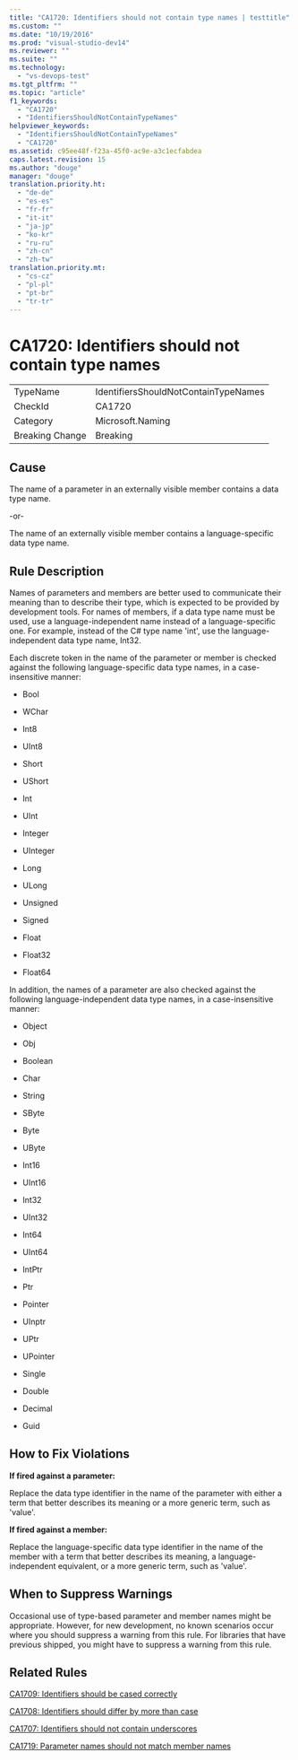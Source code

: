 ```yaml
---
title: "CA1720: Identifiers should not contain type names | testtitle"
ms.custom: ""
ms.date: "10/19/2016"
ms.prod: "visual-studio-dev14"
ms.reviewer: ""
ms.suite: ""
ms.technology: 
  - "vs-devops-test"
ms.tgt_pltfrm: ""
ms.topic: "article"
f1_keywords: 
  - "CA1720"
  - "IdentifiersShouldNotContainTypeNames"
helpviewer_keywords: 
  - "IdentifiersShouldNotContainTypeNames"
  - "CA1720"
ms.assetid: c95ee48f-f23a-45f0-ac9e-a3c1ecfabdea
caps.latest.revision: 15
ms.author: "douge"
manager: "douge"
translation.priority.ht: 
  - "de-de"
  - "es-es"
  - "fr-fr"
  - "it-it"
  - "ja-jp"
  - "ko-kr"
  - "ru-ru"
  - "zh-cn"
  - "zh-tw"
translation.priority.mt: 
  - "cs-cz"
  - "pl-pl"
  - "pt-br"
  - "tr-tr"
---
```

# CA1720: Identifiers should not contain type names
|||  
|-|-|  
|TypeName|IdentifiersShouldNotContainTypeNames|  
|CheckId|CA1720|  
|Category|Microsoft.Naming|  
|Breaking Change|Breaking|  
  
## Cause  
 The name of a parameter in an externally visible member contains a data type name.  
  
 -or-  
  
 The name of an externally visible member contains a language-specific data type name.  
  
## Rule Description  
 Names of parameters and members are better used to communicate their meaning than to describe their type, which is expected to be provided by development tools. For names of members, if a data type name must be used, use a language-independent name instead of a language-specific one. For example, instead of the C# type name 'int', use the language-independent data type name, Int32.  
  
 Each discrete token in the name of the parameter or member is checked against the following language-specific data type names, in a case-insensitive manner:  
  
-   Bool  
  
-   WChar  
  
-   Int8  
  
-   UInt8  
  
-   Short  
  
-   UShort  
  
-   Int  
  
-   UInt  
  
-   Integer  
  
-   UInteger  
  
-   Long  
  
-   ULong  
  
-   Unsigned  
  
-   Signed  
  
-   Float  
  
-   Float32  
  
-   Float64  
  
 In addition, the names of a parameter are also checked against the following language-independent data type names, in a case-insensitive manner:  
  
-   Object  
  
-   Obj  
  
-   Boolean  
  
-   Char  
  
-   String  
  
-   SByte  
  
-   Byte  
  
-   UByte  
  
-   Int16  
  
-   UInt16  
  
-   Int32  
  
-   UInt32  
  
-   Int64  
  
-   UInt64  
  
-   IntPtr  
  
-   Ptr  
  
-   Pointer  
  
-   UInptr  
  
-   UPtr  
  
-   UPointer  
  
-   Single  
  
-   Double  
  
-   Decimal  
  
-   Guid  
  
## How to Fix Violations  
 **If fired against a parameter:**  
  
 Replace the data type identifier in the name of the parameter with either a term that better describes its meaning or a more generic term, such as 'value'.  
  
 **If fired against a member:**  
  
 Replace the language-specific data type identifier in the name of the member with a term that better describes its meaning, a language-independent equivalent, or a more generic term, such as 'value'.  
  
## When to Suppress Warnings  
 Occasional use of type-based parameter and member names might be appropriate. However, for new development, no known scenarios occur where you should suppress a warning from this rule. For libraries that have previous shipped, you might have to suppress a warning from this rule.  
  
## Related Rules  
 [CA1709: Identifiers should be cased correctly](../code-quality/ca1709--identifiers-should-be-cased-correctly.md)  
  
 [CA1708: Identifiers should differ by more than case](../code-quality/ca1708--identifiers-should-differ-by-more-than-case.md)  
  
 [CA1707: Identifiers should not contain underscores](../code-quality/ca1707--identifiers-should-not-contain-underscores.md)  
  
 [CA1719: Parameter names should not match member names](../code-quality/ca1719--parameter-names-should-not-match-member-names.md)